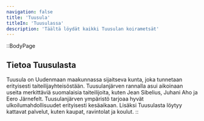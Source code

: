 ```yaml
---
navigation: false
title: 'Tuusula'
titleIn: 'Tuusulassa'
description: 'Täältä löydät kaikki Tuusulan koirametsät'
---
```


::BodyPage
## Tietoa Tuusulasta
Tuusula on Uudenmaan maakunnassa sijaitseva kunta, joka tunnetaan erityisesti taiteilijayhteisöstään. Tuusulanjärven rannalla asui aikoinaan useita merkittäviä suomalaisia taiteilijoita, kuten Jean Sibelius, Juhani Aho ja Eero Järnefelt. Tuusulanjärven ympäristö tarjoaa hyvät ulkoilumahdollisuudet erityisesti kesäaikaan. Lisäksi Tuusulasta löytyy kattavat palvelut, kuten kaupat, ravintolat ja koulut.
::